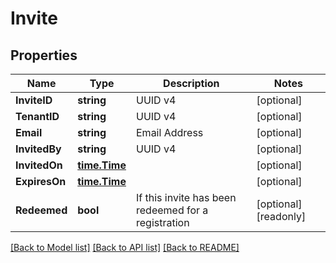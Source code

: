 # Invite

## Properties

Name | Type | Description | Notes
------------ | ------------- | ------------- | -------------
**InviteID** | **string** | UUID v4 | [optional] 
**TenantID** | **string** | UUID v4 | [optional] 
**Email** | **string** | Email Address | [optional] 
**InvitedBy** | **string** | UUID v4 | [optional] 
**InvitedOn** | [**time.Time**](time.Time.md) |  | [optional] 
**ExpiresOn** | [**time.Time**](time.Time.md) |  | [optional] 
**Redeemed** | **bool** | If this invite has been redeemed for a registration | [optional] [readonly] 

[[Back to Model list]](../README.md#documentation-for-models) [[Back to API list]](../README.md#documentation-for-api-endpoints) [[Back to README]](../README.md)


